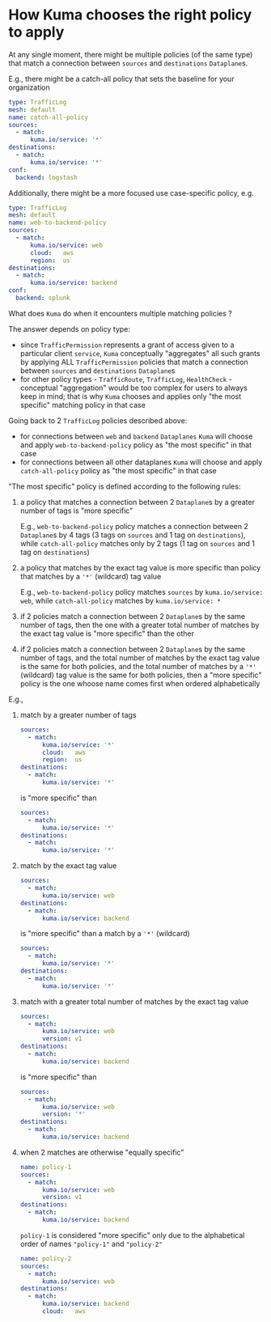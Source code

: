 # How Kuma chooses the right policy to apply

At any single moment, there might be multiple policies (of the same type) that match a connection between `sources` and `destinations` `Dataplane`s.

E.g., there might be a catch-all policy that sets the baseline for your organization

```yaml
type: TrafficLog
mesh: default
name: catch-all-policy
sources:
  - match:
      kuma.io/service: '*'
destinations:
  - match:
      kuma.io/service: '*'
conf:
  backend: logstash
```

Additionally, there might be a more focused use case-specific policy, e.g.

```yaml
type: TrafficLog
mesh: default
name: web-to-backend-policy
sources:
  - match:
      kuma.io/service: web
      cloud:   aws
      region:  us
destinations:
  - match:
      kuma.io/service: backend
conf:
  backend: splunk
```

What does `Kuma` do when it encounters multiple matching policies ?

The answer depends on policy type:

* since `TrafficPermission` represents a grant of access given to a particular client `service`, `Kuma` conceptually "aggregates" all such grants by applying ALL `TrafficPermission` policies that match a connection between `sources` and `destinations` `Dataplane`s
* for other policy types - `TrafficRoute`, `TrafficLog`, `HealthCheck` - conceptual "aggregation" would be too complex for users to always keep in mind; that is why `Kuma` chooses and applies only "the most specific" matching policy in that case

Going back to 2 `TrafficLog` policies described above:
* for connections between `web` and `backend` `Dataplanes` `Kuma` will choose and apply `web-to-backend-policy` policy as "the most specific" in that case
* for connections between all other dataplanes `Kuma` will choose and apply `catch-all-policy` policy as "the most specific" in that case

"The most specific" policy is defined according to the following rules:

1. a policy that matches a connection between 2 `Dataplane`s by a greater number of tags is "more specific"

   E.g., `web-to-backend-policy` policy matches a connection between 2 `Dataplane`s by 4 tags (3 tags on `sources` and 1 tag on `destinations`), while `catch-all-policy` matches only by 2 tags (1 tag on `sources` and 1 tag on `destinations`)
2. a policy that matches by the exact tag value is more specific than policy that matches by a `'*'` (wildcard) tag value

   E.g., `web-to-backend-policy` policy matches `sources` by `kuma.io/service: web`, while `catch-all-policy` matches by `kuma.io/service: *`

3. if 2 policies match a connection between 2 `Dataplane`s by the same number of tags, then the one with a greater total number of matches by the exact tag value is "more specific" than the other

4. if 2 policies match a connection between 2 `Dataplane`s by the same number of tags, and the total number of matches by the exact tag value is the same for both policies, and the total number of matches by a `'*'` (wildcard) tag value is the same for both policies, then a "more specific" policy is the one whoose name comes first when ordered alphabetically

E.g.,

1. match by a greater number of tags

   ```yaml
   sources:
     - match:
         kuma.io/service: '*'
         cloud:   aws
         region:  us
   destinations:
     - match:
         kuma.io/service: '*'
   ```

   is "more specific" than

   ```yaml
   sources:
     - match:
         kuma.io/service: '*'
   destinations:
     - match:
         kuma.io/service: '*'
   ```

2. match by the exact tag value

   ```yaml
   sources:
     - match:
         kuma.io/service: web
   destinations:
     - match:
         kuma.io/service: backend
   ```

   is "more specific" than a match by a `'*'` (wildcard)

   ```yaml
   sources:
     - match:
         kuma.io/service: '*'
   destinations:
     - match:
         kuma.io/service: '*'
   ```

3. match with a greater total number of matches by the exact tag value

   ```yaml
   sources:
     - match:
         kuma.io/service: web
         version: v1
   destinations:
     - match:
         kuma.io/service: backend
   ```

   is "more specific" than

   ```yaml
   sources:
     - match:
         kuma.io/service: web
         version: '*'
   destinations:
     - match:
         kuma.io/service: backend
   ```

4. when 2 matches are otherwise "equally specific"

   ```yaml
   name: policy-1
   sources:
     - match:
         kuma.io/service: web
         version: v1
   destinations:
     - match:
         kuma.io/service: backend
   ```

   `policy-1` is considered "more specific" only due to the alphabetical order of names `"policy-1"` and `"policy-2"`

   ```yaml
   name: policy-2
   sources:
     - match:
         kuma.io/service: web
   destinations:
     - match:
         kuma.io/service: backend
         cloud:   aws
   ```